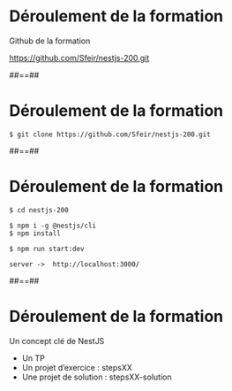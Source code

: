 <!-- .slide: class="center with-code" -->

# Déroulement de la formation

Github de la formation
 
https://github.com/Sfeir/nestjs-200.git


##==##

# Déroulement de la formation


```
$ git clone https://github.com/Sfeir/nestjs-200.git
```

##==##

# Déroulement de la formation


```
$ cd nestjs-200

$ npm i -g @nestjs/cli
$ npm install

$ npm run start:dev

server ->  http://localhost:3000/
```

##==##

# Déroulement de la formation


Un concept clé de NestJS

* Un TP
* Un projet d’exercice : stepsXX
* Une projet de solution : stepsXX-solution
